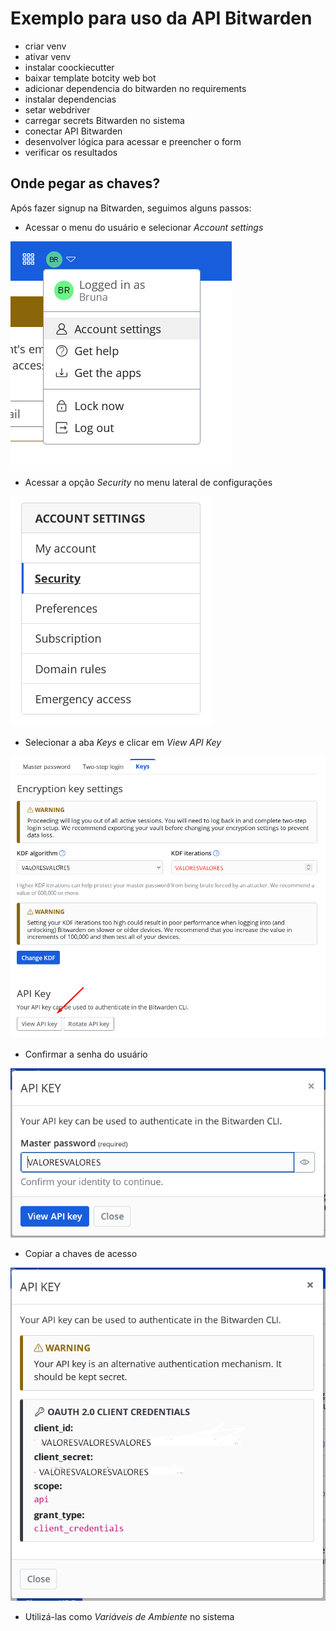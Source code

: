 # Exemplo para uso da API Bitwarden

- criar venv
- ativar venv
- instalar coockiecutter
- baixar template botcity web bot
- adicionar dependencia do bitwarden no requirements
- instalar dependencias
- setar webdriver
- carregar secrets Bitwarden no sistema
- conectar API Bitwarden
- desenvolver lógica para acessar e preencher o form
- verificar os resultados


## Onde pegar as chaves?
Após fazer signup na Bitwarden, seguimos alguns passos:

- Acessar o menu do usuário e selecionar _Account settings_

![menu do usuário](img/menu_user.png)
- Acessar a opção _Security_ no menu lateral de configurações

![menu de configurações](img/menu_settings.png)
- Selecionar a aba _Keys_ e clicar em _View API Key_
 
![aba de chaves](img/aba_keys.png)
- Confirmar a senha do usuário

![senha do usuário](img/window_confirm_password.png)
- Copiar a chaves de acesso

![chave de acesso](img/keys.png)
- Utilizá-las como _Variáveis de Ambiente_ no sistema
